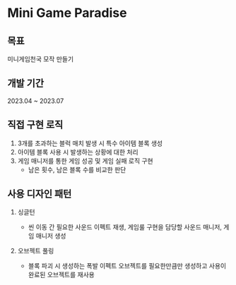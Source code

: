 # Mini Game Paradise

## 목표
미니게임천국 모작 만들기
## 개발 기간
2023.04 ~ 2023.07
## 직접 구현 로직
1. 3개를 초과하는 블럭 매치 발생 시 특수 아이템 블록 생성
2. 아이템 블록 사용 시 발생하는 상황에 대한 처리
3. 게임 매니저를 통한 게임 성공 및 게임 실패 로직 구현
   - 남은 횟수, 남은 블록 수를 비교한 판단
## 사용 디자인 패턴
1. 싱글턴
   - 씬 이동 간 필요한 사운드 이펙트 재생, 게임룰 구현을 담당할 사운드 매니저, 게임 매니저 생성


2. 오브젝트 풀링
   - 블록 파괴 시 생성하는 폭발 이펙트 오브젝트를 필요한만큼만 생성하고 사용이 완료된 오브젝트를 재사용

